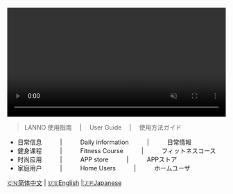 <style type="text/css">
.cover .cover-main {
    margin:0 0px;
    }
</style>

<video src="//imgcache.qq.com/bossweb/service/v8/media/index-video.mp4" loop="" autoplay="" preload="" muted="" width="100%"></video>
> LANNO 使用指南&emsp; | &emsp;User Guide &emsp;| &emsp;使用方法ガイド


 

- 日常信息&emsp;&emsp;&emsp;|&emsp;&emsp;&emsp;Daily information&emsp;&emsp;&emsp;|&emsp;&emsp;&emsp;日常情報
- 健身课程&emsp;&emsp;&emsp;|&emsp;&emsp;&emsp;Fitness Course&emsp;&emsp;&emsp;|&emsp;&emsp;&emsp;フィットネスコース 
- 时尚应用&emsp;&emsp;&emsp;|&emsp;&emsp;&emsp;APP store&emsp;&emsp;&emsp;|&emsp;&emsp;&emsp;APPストア 
- 家庭用户&emsp;&emsp;&emsp;|&emsp;&emsp;&emsp;Home Users&emsp;&emsp;&emsp;|&emsp;&emsp;&emsp;ホームユーザ  



[🇨🇳简体中文](/README.md) | [🇺🇸English](/en/README.md) |[🇯🇵Japanese](/jp/README.md) 
